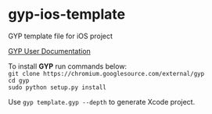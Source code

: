 # gyp-ios-template
GYP template file for iOS project

[GYP User Documentation](https://chromium.googlesource.com/external/gyp/+/master/docs/UserDocumentation.md)

To install **GYP** run commands below:  
`git clone https://chromium.googlesource.com/external/gyp`  
`cd gyp`  
`sudo python setup.py install`

Use `gyp template.gyp --depth` to generate Xcode project.
